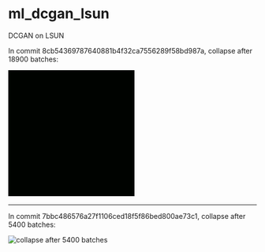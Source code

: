 # ml_dcgan_lsun
DCGAN on LSUN

In commit 8cb54369787640881b4f32ca7556289f58bd987a, collapse after 18900 batches:

![collapse after 18900 batches](/assets/collapse_18900.gif)

---

In commit 7bbc486576a27f1106ced18f5f86bed800ae73c1, collapse after 5400 batches:

![collapse after 5400 batches](/assets/collapse_5400.gif)
